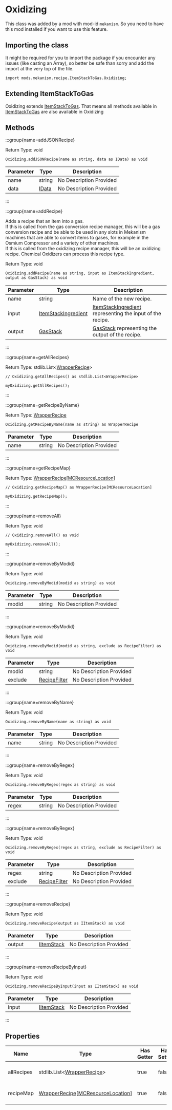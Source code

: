 # Oxidizing

This class was added by a mod with mod-id `mekanism`. So you need to have this mod installed if you
want to use this feature.

## Importing the class

It might be required for you to import the package if you encounter any issues (like casting an
Array), so better be safe than sorry and add the import at the very top of the file.

```zenscript
import mods.mekanism.recipe.ItemStackToGas.Oxidizing;
```

## Extending ItemStackToGas

Oxidizing extends [ItemStackToGas](/mods/Mekanism/recipe/ItemStackToGas). That means all methods
available in [ItemStackToGas](/mods/Mekanism/recipe/ItemStackToGas) are also available in Oxidizing

## Methods

:::group{name=addJSONRecipe}

Return Type: void

```zenscript
Oxidizing.addJSONRecipe(name as string, data as IData) as void
```

| Parameter | Type | Description |
|-----------|------|-------------|
| name | string | No Description Provided |
| data | [IData](/vanilla/api/data/IData) | No Description Provided |

:::

:::group{name=addRecipe}

Adds a recipe that an item into a gas.
<br>
If this is called from the gas conversion recipe manager, this will be a gas conversion recipe and
be able to be used in any slots in Mekanism machines that are able to convert items to gases, for
example in the Osmium Compressor and a variety of other machines.
<br>
If this is called from the oxidizing recipe manager, this will be an oxidizing recipe. Chemical
Oxidizers can process this recipe type.

Return Type: void

```zenscript
Oxidizing.addRecipe(name as string, input as ItemStackIngredient, output as GasStack) as void
```

| Parameter | Type | Description |
|-----------|------|-------------|
| name | string | Name of the new recipe. |
| input | [ItemStackIngredient](/mods/Mekanism/api/ingredient/ItemStackIngredient) | [ItemStackIngredient](/mods/Mekanism/api/ingredient/ItemStackIngredient) representing the input of the recipe. |
| output | [GasStack](/mods/Mekanism/api/chemical/GasStack) | [GasStack](/mods/Mekanism/api/chemical/GasStack) representing the output of the recipe. |

:::

:::group{name=getAllRecipes}

Return Type: stdlib.List&lt;[WrapperRecipe](/vanilla/api/recipe/WrapperRecipe)&gt;

```zenscript
// Oxidizing.getAllRecipes() as stdlib.List<WrapperRecipe>

myOxidizing.getAllRecipes();
```

:::

:::group{name=getRecipeByName}

Return Type: [WrapperRecipe](/vanilla/api/recipe/WrapperRecipe)

```zenscript
Oxidizing.getRecipeByName(name as string) as WrapperRecipe
```

| Parameter | Type | Description |
|-----------|------|-------------|
| name | string | No Description Provided |

:::

:::group{name=getRecipeMap}

Return
Type: [WrapperRecipe](/vanilla/api/recipe/WrapperRecipe)[[MCResourceLocation](/vanilla/api/util/MCResourceLocation)]

```zenscript
// Oxidizing.getRecipeMap() as WrapperRecipe[MCResourceLocation]

myOxidizing.getRecipeMap();
```

:::

:::group{name=removeAll}

Return Type: void

```zenscript
// Oxidizing.removeAll() as void

myOxidizing.removeAll();
```

:::

:::group{name=removeByModid}

Return Type: void

```zenscript
Oxidizing.removeByModid(modid as string) as void
```

| Parameter | Type | Description |
|-----------|------|-------------|
| modid | string | No Description Provided |

:::

:::group{name=removeByModid}

Return Type: void

```zenscript
Oxidizing.removeByModid(modid as string, exclude as RecipeFilter) as void
```

| Parameter | Type | Description |
|-----------|------|-------------|
| modid | string | No Description Provided |
| exclude | [RecipeFilter](/vanilla/api/recipe/RecipeFilter) | No Description Provided |

:::

:::group{name=removeByName}

Return Type: void

```zenscript
Oxidizing.removeByName(name as string) as void
```

| Parameter | Type | Description |
|-----------|------|-------------|
| name | string | No Description Provided |

:::

:::group{name=removeByRegex}

Return Type: void

```zenscript
Oxidizing.removeByRegex(regex as string) as void
```

| Parameter | Type | Description |
|-----------|------|-------------|
| regex | string | No Description Provided |

:::

:::group{name=removeByRegex}

Return Type: void

```zenscript
Oxidizing.removeByRegex(regex as string, exclude as RecipeFilter) as void
```

| Parameter | Type | Description |
|-----------|------|-------------|
| regex | string | No Description Provided |
| exclude | [RecipeFilter](/vanilla/api/recipe/RecipeFilter) | No Description Provided |

:::

:::group{name=removeRecipe}

Return Type: void

```zenscript
Oxidizing.removeRecipe(output as IItemStack) as void
```

| Parameter | Type | Description |
|-----------|------|-------------|
| output | [IItemStack](/vanilla/api/items/IItemStack) | No Description Provided |

:::

:::group{name=removeRecipeByInput}

Return Type: void

```zenscript
Oxidizing.removeRecipeByInput(input as IItemStack) as void
```

| Parameter | Type | Description |
|-----------|------|-------------|
| input | [IItemStack](/vanilla/api/items/IItemStack) | No Description Provided |

:::

## Properties

| Name | Type | Has Getter | Has Setter | Description |
|------|------|------------|------------|-------------|
| allRecipes | stdlib.List&lt;[WrapperRecipe](/vanilla/api/recipe/WrapperRecipe)&gt; | true | false | No Description Provided |
| recipeMap | [WrapperRecipe](/vanilla/api/recipe/WrapperRecipe)[[MCResourceLocation](/vanilla/api/util/MCResourceLocation)] | true | false | No Description Provided |

